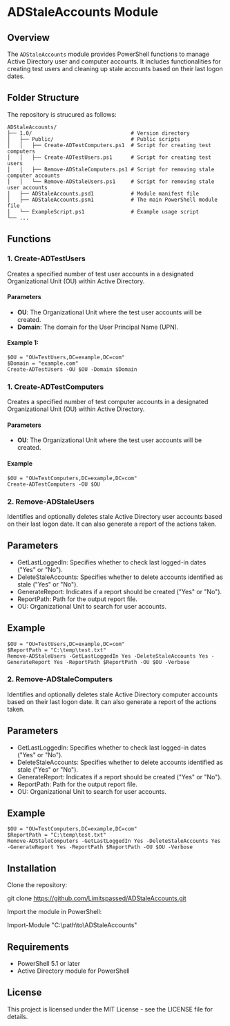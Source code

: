 # ADStaleAccounts Module

## Overview

The `ADStaleAccounts` module provides PowerShell functions to manage Active Directory user and computer accounts. It includes functionalities for creating test users and cleaning up stale accounts based on their last logon dates.

## Folder Structure

The repository is strucured as follows:

```
ADStaleAccounts/
├── 1.0/                                # Version directory
│   ├── Public/                         # Public scripts
│   │   ├── Create-ADTestComputers.ps1  # Script for creating test computers
│   │   ├── Create-ADTestUsers.ps1      # Script for creating test users
│   │   ├── Remove-ADStaleComputers.ps1 # Script for removing stale computer accounts
│   │   └── Remove-ADStaleUsers.ps1     # Script for removing stale user accounts
│   ├── ADStaleAccounts.psd1            # Module manifest file
│   ├── ADStaleAccounts.psm1            # The main PowerShell module file
│   └── ExampleScript.ps1               # Example usage script
└── ...
```

## Functions

### 1. Create-ADTestUsers

Creates a specified number of test user accounts in a designated Organizational Unit (OU) within Active Directory.

#### Parameters
- **OU**: The Organizational Unit where the test user accounts will be created.
- **Domain**: The domain for the User Principal Name (UPN).

#### Example 1:

```
$OU = "OU=TestUsers,DC=example,DC=com"
$Domain = "example.com"
Create-ADTestUsers -OU $OU -Domain $Domain
```

### 1. Create-ADTestComputers

Creates a specified number of test computer accounts in a designated Organizational Unit (OU) within Active Directory.

#### Parameters
- **OU**: The Organizational Unit where the test user accounts will be created.

#### Example

```
$OU = "OU=TestComputers,DC=example,DC=com"
Create-ADTestComputers -OU $OU
```

### 2. Remove-ADStaleUsers

Identifies and optionally deletes stale Active Directory user accounts based on their last logon date. It can also generate a report of the actions taken.

## Parameters

- GetLastLoggedIn: Specifies whether to check last logged-in dates ("Yes" or "No").
- DeleteStaleAccounts: Specifies whether to delete accounts identified as stale ("Yes" or "No").
- GenerateReport: Indicates if a report should be created ("Yes" or "No").
- ReportPath: Path for the output report file.
- OU: Organizational Unit to search for user accounts.

## Example

```
$OU = "OU=TestUsers,DC=example,DC=com"
$ReportPath = "C:\temp\test.txt"
Remove-ADStaleUsers -GetLastLoggedIn Yes -DeleteStaleAccounts Yes -GenerateReport Yes -ReportPath $ReportPath -OU $OU -Verbose
```

### 2. Remove-ADStaleComputers

Identifies and optionally deletes stale Active Directory computer accounts based on their last logon date. It can also generate a report of the actions taken.

## Parameters

- GetLastLoggedIn: Specifies whether to check last logged-in dates ("Yes" or "No").
- DeleteStaleAccounts: Specifies whether to delete accounts identified as stale ("Yes" or "No").
- GenerateReport: Indicates if a report should be created ("Yes" or "No").
- ReportPath: Path for the output report file.
- OU: Organizational Unit to search for user accounts.

## Example

```
$OU = "OU=TestComputers,DC=example,DC=com"
$ReportPath = "C:\temp\test.txt"
Remove-ADStaleComputers -GetLastLoggedIn Yes -DeleteStaleAccounts Yes -GenerateReport Yes -ReportPath $ReportPath -OU $OU -Verbose
```


## Installation

Clone the repository:

git clone https://github.com/Limitspassed/ADStaleAccounts.git

Import the module in PowerShell:

Import-Module "C:\path\to\ADStaleAccounts"

## Requirements

- PowerShell 5.1 or later
- Active Directory module for PowerShell

## License
This project is licensed under the MIT License - see the LICENSE file for details.